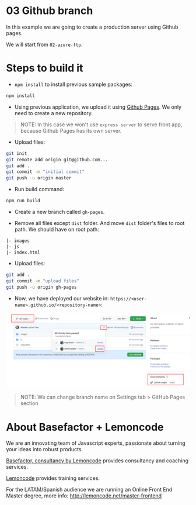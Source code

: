 # 03 Github branch

In this example we are going to create a production server using Github pages.

We will start from `02-azure-ftp`.

# Steps to build it

- `npm install` to install previous sample packages:

```bash
npm install
```

- Using previous application, we upload it using [Github Pages](https://pages.github.com/). We only need to create a new repository.

> NOTE: In this case we won't use `express server` to serve front app, because Github Pages has its own server.

- Upload files:

```bash
git init
git remote add origin git@github.com...
git add .
git commit -m "initial commit"
git push -u origin master
```

- Run build command:

```bash
npm run build
```

- Create a new branch called `gh-pages`.

- Remove all files except `dist` folder. And move `dist` folder's files to root path. We should have on root path:

```
|- images
|- js
|- index.html

```

- Upload files:

```bash
git add .
git commit -m "upload files"
git push -u origin gh-pages
```

- Now, we have deployed our website in: `https://<user-name>.github.io/<repository-name>`:

![01-open-gh-pages-url](./readme-resources/01-open-gh-pages-url.png)

> NOTE: We can change branch name on Settings tab > GitHub Pages section

# About Basefactor + Lemoncode

We are an innovating team of Javascript experts, passionate about turning your ideas into robust products.

[Basefactor, consultancy by Lemoncode](http://www.basefactor.com) provides consultancy and coaching services.

[Lemoncode](http://lemoncode.net/services/en/#en-home) provides training services.

For the LATAM/Spanish audience we are running an Online Front End Master degree, more info: http://lemoncode.net/master-frontend
